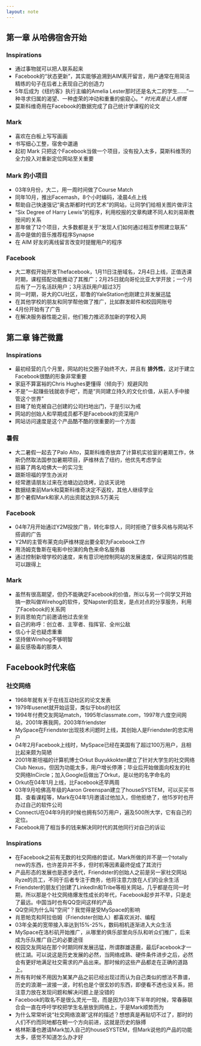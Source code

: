 ```yaml
---
layout: note
---
```


## 第一章 从哈佛宿舍开始

### Inspirations
- 通过事物就可以把人联系起来
- Facebook的“状态更新”，其实能够追溯到AIM离开留言，用户通常在用简洁精练的句子在后者上表现自己的创造力
- 5年后成为《纽约客》执行主编的Amelia Lester那时还是名大二的学生……”一种寻求归属的渴望、一种虚荣的冲动和重重的偷窥心。“ *时光真是让人感慨*
- 莫斯科维奇用在Facebook的数据完成了自己统计学课程的论文

### Mark
- 喜欢在白板上写写画画
- 书写细心工整，宿舍中邋遢
- 起初 Mark 只把这个Facebook当做一个项目，没有投入太多，莫斯科维茨的全力投入对重新定位网站至关重要

### Mark 的小项目
- 03年9月份，大二，用一周时间做了Course Match
- 同年10月，推出Facemash，8个小时编码，凌晨4点上线
- 帮助自己快速强记“奥古斯都时代的艺术”的网站，让同学们给相关图片做评注
- “Six Degree of Harry Lewis”的程序，利用校报的文章构建不同人和刘易斯教授间的关系
- 那年做了12个项目，大多数都是关于“发现人们如何通过相互参照建立联系”
- 高中是做的音乐推荐程序Synapse
- 在 AIM 好友的离线留言改变时提醒用户的程序

### Facebook
- 大二寒假开始开发Thefacebook，1月11日注册域名，2月4日上线，正值选课时期，课程搭配功能推动了其推广；2月25日就向哥伦比亚大学开放；一个月后有了一万名活跃用户；3月活跃用户超过3万
- 同一时期，哥大的CU社区，耶鲁的YaleStation也刚建立并发展迅猛
- 在其他学校的朋友和同学帮他做了推广，比如群发邮件和校园网账号
- 4月份开始有了广告
- 在解决服务器性能之前，他们极力推迟添加新的学校入网

## 第二章 锋芒微露

### Inspirations
- 最初经营的几个月里，网站的社交圈子始终不大，并且有 **排外性**，这对于建立Facebook很酷的形象非常重要
- 家庭不算富裕的Chris Hughes更懂得（倾向于）规避风险
- 不是“一起赚些钱就收手吧”，而是“共同建立持久的文化价值，从前人手中接管这个世界”
- 目睹了帕克被自己创建的公司扫地出门，于是引以为戒
- 网站的创始人和早期成员都不是Facebook的资深用户
- 网站访问速度是这个产品酷不酷的很重要的一个方面

### 暑假
- 大二暑假一起去了Palo Alto，莫斯科维奇放弃了计算机实验室的暑期工作，休斯仍然取法国参加暑期项目，萨维林去了纽约，他优先考虑学业
- 招募了两名哈佛大一的实习生
- 跟斯坦福的学生办派对
- 经常邀请朋友过来在池塘边边烧烤，边谈天说地
- 数据结束前Mark和莫斯科维奇决定不返校，其他人继续学业
- 那个暑假Mark和家人的出资就达到8.5万美元

### Facebook
- 04年7月开始通过Y2M投放广告，转化率惊人，同时拒绝了很多风格与网站不搭调的广告
- Y2M的主管布莱克向萨维林提出要全职为Facebook工作
- 用汤姆克鲁斯在电影中扮演的角色来命名服务器
- 通过控制新增学校的速度，来有意识地控制网站的发展速度，保证网站的性能可以跟得上

### Mark
- 虽然有很高期望，但仍不能确定Facebook的价值，所以与另一个同学又开始搞一款叫做Wirehog的软件，受Napster的启发，是点对点的分享服务，利用了Facebook的关系网
- 到肖恩帕克门前邀请他过去坐坐
- 自己的称呼：创立者、主宰者、指挥官、全州公敌
- 信心十足也疑虑重重
- 坚持做Wirehog不够明智
- 最反感吸毒的那类人

## Facebook时代来临

### 社交网络
- 1968年就有关于在线互动社区的论文发表
- 1979年usenet就开始运营，类似于bbs的社区
- 1994年付费交友网站match，1995年classmate.com，1997年六度空间网站，2001年赛我网，2003年friendster
- MySpace在Friendster出现技术问题时上线，其创始人是Friendster的忠实用户
- 04年2月Facebook上线时，MySpace已经在美国有了超过100万用户，且相比起来颇为简陋
- 2001年斯坦福的计算机博士Orkut Buyukkokten建立了针对大学生的社交网络Club Nexus，但因为功能太多，用户增长停滞；毕业后开始做面向校友的社交网络InCircle；加入Google后做出了Orkut，是以他的名字命名的
- Orkut在04年1月上线，比Facebook还早两周
- 03年9月哈佛高年级的Aaron Greenspan建立了houseSYSTEM，可以买买书籍、查看课程等，Mark在04年1月邀请过他加入，但他拒绝了，他15岁时也开办过自己的软件公司
- ConnectU在04年9月的时候也拥有50万用户，遍及500所大学，它有自己的定位。
- Facebook用了相当多的钱来解决同时代的其他同行对自己的诉讼

### Inspirations
- 在Facebook之前有无数的社交网络的尝试，Mark所做的并不是一个totally new的东西，也许差异并不多，但时机等因素最终促成了其流行
- 产品形态的发展也是逐步迭代，Friendster的创始人之前是另一家社交网站Ryze的员工，不同于后者专注于商务，他将注意力放在人们的业余生活
- Friendster的朋友们创建了LinkedIn和Tribe等相关网站，几乎都是在同一时期，所以那是个社交网络爆发性成长的年代，Facebook起步并不早，只是走了最远。中国当时也有QQ空间这样的产品
- QQ空间为什么叫“空间”？我觉得是受MySpace的影响
- 肖恩帕克和阿拉伯姆（Friendster创始人）都喜欢派对、编程
- 03年全美的宽带接入率达到15%-25%，数码相机逐渐进入大众生活
- MySpace在洛杉矶开始推广，从哪里的俱乐部里向乐队和听众们推广，后来成为乐队推广自己的必要途径
- 校园交友网站在那个时期同样发展迅猛，所谓群雄逐鹿，最后Facebook才一统江湖。可以说这是历史发展的必然，当网络成熟、硬件条件进步之后，必然会有更好地满足社交需求的产品出来。那时候的这些产品都走在正确的道路上。
- 所有有时候不用因为某某产品之前已经出现过而认为自己类似的想法不靠谱，历史的浪潮一波接一波，时机也是个很玄妙的东西，即便看不透也没关系，把注意力放在发现问题和解决问题上是没错的
- Facebook的取名不是很么灵光一现，而是因为03年下半年的时候，常春藤联合会一直在呼吁学校把学生名册放到网络上，于是Mark顺势而为
- 为什么常常听说“社交网络浪潮”这样的描述？想想真是再贴切不过了，那时的人们不约而同地都在朝一个方向前进，这就是历史的脉搏
- 格林斯潘也邀请Mark加入自己的houseSYSTEM，但Mark说他的产品的功能太多，感觉不知道怎么办才好

